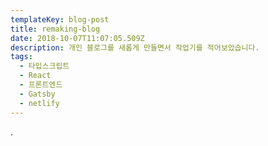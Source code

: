 ```yaml
---
templateKey: blog-post
title: remaking-blog
date: 2018-10-07T11:07:05.509Z
description: 개인 블로그를 새롭게 만들면서 작업기를 적어보았습니다.
tags:
  - 타입스크립트
  - React
  - 프론트엔드
  - Gatsby
  - netlify
---
```

.
